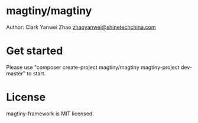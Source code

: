 # magtiny/magtiny

Author: Clark Yanwei Zhao <zhaoyanwei@shinetechchina.com>

# Get started

Please use "composer create-project magtiny/magtiny magtiny-project dev-master" to start.

# License

magtiny-framework is MIT licensed.
